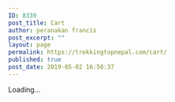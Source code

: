 ```yaml
---
ID: 8339
post_title: Cart
author: peranakan francis
post_excerpt: ""
layout: page
permalink: https://trekkingtopnepal.com/cart/
published: true
post_date: 2019-05-02 16:50:37
---
```

<div id="bokun-w51723_90e15dcc_e600_446a_9b0e_c8e6e842c49e">Loading...</div><script type="text/javascript">
var w51723_90e15dcc_e600_446a_9b0e_c8e6e842c49e;
(function(d, t) {
  var host = 'widgets.bokun.io';
  var frameUrl = 'https://' + host + '/widgets/51723?bookingChannelUUID=02ff2a6e-b595-48a6-9fd1-5027d375db30&amp;trackingCode=a32c697af04d448ba9c583048508b9ed&amp;lang=en&amp;ccy=USD&amp;hash=w51723_90e15dcc_e600_446a_9b0e_c8e6e842c49e';
  var s = d.createElement(t), options = {'host': host, 'frameUrl': frameUrl, 'widgetHash':'w51723_90e15dcc_e600_446a_9b0e_c8e6e842c49e', 'autoResize':true,'height':'','width':'100%', 'minHeight': 0,'async':true, 'ssl':true, 'affiliateTrackingCode': 'a32c697af04d448ba9c583048508b9ed', 'transientSession': true, 'cookieLifetime': 43200 };
  s.src = 'https://' + host + '/assets/javascripts/widgets/embedder.js';
  s.onload = s.onreadystatechange = function() {
    var rs = this.readyState; if (rs) if (rs != 'complete') if (rs != 'loaded') return;
    try { 
      w51723_90e15dcc_e600_446a_9b0e_c8e6e842c49e = new BokunWidgetEmbedder(); w51723_90e15dcc_e600_446a_9b0e_c8e6e842c49e.initialize(options); w51723_90e15dcc_e600_446a_9b0e_c8e6e842c49e.display();
    } catch (e) {}
  };
  var scr = d.getElementsByTagName(t)[0], par = scr.parentNode; par.insertBefore(s, scr);
})(document, 'script');
</script>